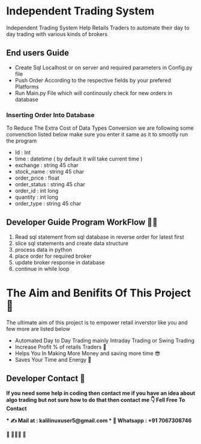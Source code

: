 # Independent Trading System 

Independent Trading System Help Retails Traders to automate their day to day trading with various kinds of brokers 

## End users Guide 
*  Create Sql Localhost or on server and required parameters in Config.py file 
* Push Order According to the respective fields by your prefered Platforms
* Run Main.py File which will continously check for new orders in database 

###  Inserting Order Into Database 
To Reduce The Extra Cost of Data Types Conversion we are following some convenction listed below make sure you enter it same as it to smootly run the program

* Id : Int 
* time : datetime ( by default it will take current time )
* exchange : string 45 char 
* stock_name : string 45 char
* order_price : float 
* order_status : string 45 char
* order_id : int long 
* quantity : int long
* order_type : string 45 char 

## Developer Guide Program WorkFlow 👨‍💻

1. Read sql statement from sql database  in reverse order for latest first 
2. slice sql statements and create data structure 
3. process data in python 
4. place order for required broker 
5. update broker response in database 
6. continue in while loop 

# The Aim and Benifits Of This Project 🦄

The ultimate aim of this project is to empower retail inverstor like you and few more are listed below 

* Automated Day to Day Trading mainly Intraday Trading or Swing Trading 
* Increase Profit % of retails Traders 🤑
* Helps You In Making More Money and saving more time 😎
* Saves Your Time and Energy 🥳

 

## Developer Contact 👋

<B> If you need some help in coding then contact me 
  if you have an idea about algo trading but not sure how to do that then contact me 👇
  Fell  Free To Contact 

</p> 
* ✍  Mail at : kalilinuxuser5@gmail.com 
* 🤙 Whatsapp : +91 7067308746
  </p>

  🤝  🙏🙏🙏  🤝

